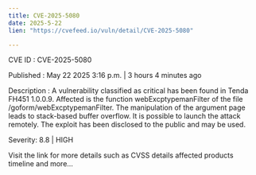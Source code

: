 ```yaml
---
title: CVE-2025-5080
date: 2025-5-22
lien: "https://cvefeed.io/vuln/detail/CVE-2025-5080"

---
```


CVE ID : CVE-2025-5080

Published :  May 22
2025
3:16 p.m. | 3 hours
4 minutes ago

Description : A vulnerability classified as critical has been found in Tenda FH451 1.0.0.9. Affected is the function webExcptypemanFilter of the file /goform/webExcptypemanFilter. The manipulation of the argument page leads to stack-based buffer overflow. It is possible to launch the attack remotely. The exploit has been disclosed to the public and may be used.

Severity: 8.8 | HIGH

Visit the link for more details
such as CVSS details
affected products
timeline
and more...
